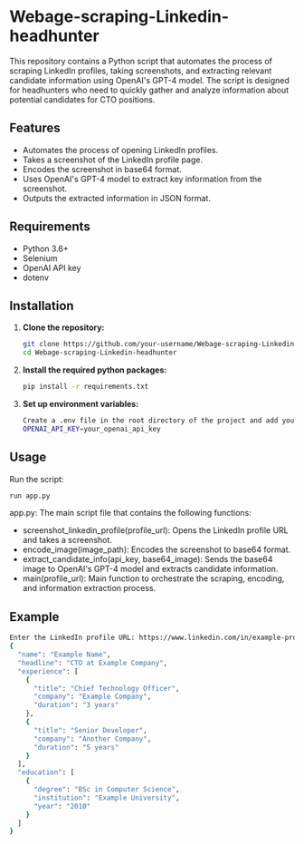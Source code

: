 # Webage-scraping-Linkedin-headhunter

This repository contains a Python script that automates the process of scraping LinkedIn profiles, taking screenshots, and extracting relevant candidate information using OpenAI's GPT-4 model. The script is designed for headhunters who need to quickly gather and analyze information about potential candidates for CTO positions.

## Features

- Automates the process of opening LinkedIn profiles.
- Takes a screenshot of the LinkedIn profile page.
- Encodes the screenshot in base64 format.
- Uses OpenAI's GPT-4 model to extract key information from the screenshot.
- Outputs the extracted information in JSON format.

## Requirements

- Python 3.6+
- Selenium
- OpenAI API key
- dotenv

## Installation

1. **Clone the repository:**
   ```sh
   git clone https://github.com/your-username/Webage-scraping-Linkedin-headhunter.git
   cd Webage-scraping-Linkedin-headhunter

2. **Install the required python packages:**
    ```sh
    pip install -r requirements.txt

3. **Set up environment variables:**
    ```sh
    Create a .env file in the root directory of the project and add your OpenAI API key:
    OPENAI_API_KEY=your_openai_api_key

## Usage
Run the script:
```sh
run app.py
```
app.py: The main script file that contains the following functions:
- screenshot_linkedin_profile(profile_url): Opens the LinkedIn profile URL and takes a screenshot.
- encode_image(image_path): Encodes the screenshot to base64 format.
- extract_candidate_info(api_key, base64_image): Sends the base64 image to OpenAI's GPT-4 model and extracts candidate information.
- main(profile_url): Main function to orchestrate the scraping, encoding, and information extraction process.

## Example
```sh
Enter the LinkedIn profile URL: https://www.linkedin.com/in/example-profile/
{
  "name": "Example Name",
  "headline": "CTO at Example Company",
  "experience": [
    {
      "title": "Chief Technology Officer",
      "company": "Example Company",
      "duration": "3 years"
    },
    {
      "title": "Senior Developer",
      "company": "Another Company",
      "duration": "5 years"
    }
  ],
  "education": [
    {
      "degree": "BSc in Computer Science",
      "institution": "Example University",
      "year": "2010"
    }
  ]
}
```
